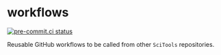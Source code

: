 # workflows
[![pre-commit.ci status](https://results.pre-commit.ci/badge/github/SciTools/workflows/main.svg)](https://results.pre-commit.ci/latest/github/SciTools/workflows/main)

Reusable GitHub workflows to be called from other `SciTools` repositories.
